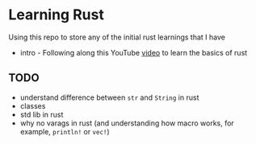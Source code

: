# Learning Rust

Using this repo to store any of the initial rust learnings that I have

- intro - Following along this YouTube [video](https://www.youtube.com/watch?v=zF34dRivLOw) to learn the basics of rust

## TODO
- understand difference between `str` and `String` in rust
- classes
- std lib in rust
- why no varags in rust (and understanding how macro works, for example, `println!` or `vec!`)
